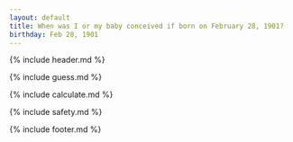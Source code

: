 ```yaml
---
layout: default
title: When was I or my baby conceived if born on February 28, 1901?
birthday: Feb 28, 1901
---
```


{% include header.md %}

{% include guess.md %}

{% include calculate.md %}

{% include safety.md %}

{% include footer.md %}



